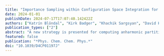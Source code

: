 ```yaml
---
title: "Importance Sampling within Configuration Space Integration for Adsorbate Thermophysical Properties: A Case Study for CH3/Ni(111)"
date: 2024-01-01
publishDate: 2024-07-17T17:07:40.142422Z
authors: ["Katrín Blöndal", "Kirk Badger", "Khachik Sargsyan", "David H. Bross", "Branko Ruscic", "C. Franklin Goldsmith"]
publication_types: ["2"]
abstract: "A new strategy is presented for computing anharmonic partition functions for the motion of adsorbates relative to a catalytic surface. Importance sampling is compared with conventional Monte Carlo. The importance sampling is significantly more efficient. This new approach is applied to CH3* on Ni(111) as a test case. The motion of methyl relative to the nickel surface is found to be anharmonic, with significantly higher entropy compared to the standard harmonic oscillator model. The new method is freely available as part of the Minima-Preserving Neural Network within the AdTherm package."
featured: false
publication: "*Phys. Chem. Chem. Phys.*"
doi: "10.1039/D4CP01197J"
---
```


